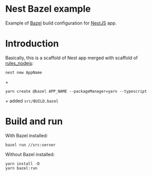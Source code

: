 # Nest Bazel example

Example of [Bazel](https://bazel.build/) build configuration for [NestJS](https://nestjs.com/) app.

# Introduction

Basically, this is a scaffold of Nest app merged with scaffold of [rules_nodejs](https://github.com/bazelbuild/rules_nodejs/#quickstart):

    nest new AppName
    
\+

    yarn create @bazel APP_NAME --packageManager=yarn --typescript 

\+ added `src/BUILD.bazel`


# Build and run

With Bazel installed:

    bazel run //src:server

Without Bazel installed:

    yarn install -D
    yarn bazel:run

